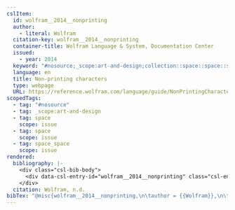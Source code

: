 ```yaml
---
cslItem:
  id: wolfram__2014__nonprinting
  author:
    - literal: Wolfram
  citation-key: wolfram__2014__nonprinting
  container-title: Wolfram Language & System, Documentation Center
  issued:
    - year: 2014
  keyword: "#nosource;_scope:art-and-design;collection::space::space::space_space"
  language: en
  title: Non-printing characters
  type: webpage
  URL: https://reference.wolfram.com/language/guide/NonPrintingCharacters.html
scopedTags:
  - tag: "#nosource"
  - tag: _scope:art-and-design
  - tag: space
    scope: issue
  - tag: space
    scope: issue
  - tag: space_space
    scope: issue
rendered:
  bibliography: |-
    <div class="csl-bib-body">
      <div data-csl-entry-id="wolfram__2014__nonprinting" class="csl-entry">Wolfram. n.d.. <i>Non-printing characters</i>. Wolfram Language &#38; System, Documentation Center. https://reference.wolfram.com/language/guide/NonPrintingCharacters.html</div>
    </div>
  citation: Wolfram, n.d.
bibTex: "@misc{wolfram__2014__nonprinting,\n\tauthor = {{Wolfram}},\n\ttitle = {Non-printing characters},\n\thowpublished = {https://reference.wolfram.com/language/guide/NonPrintingCharacters.html},\n}\n\n"
---
```

